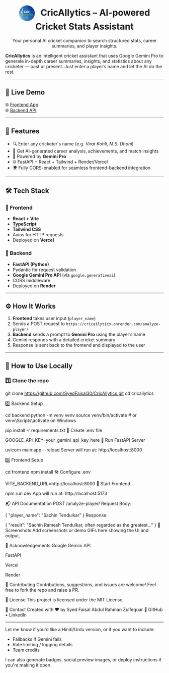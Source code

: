 <h1 align="center">
  <img src="frontend/src/assets/logo.png" alt="CricAIlytics Logo" width="50" style="border-radius: 50%; vertical-align: middle; margin-right: 12px;" />
  <span>CricAIlytics – AI-powered Cricket Stats Assistant</span>
</h1>



<p align="center">
  Your personal AI cricket companion to search structured stats, career summaries, and player insights.
</p>

**CricAIlytics** is an intelligent cricket assistant that uses Google Gemini Pro to generate in-depth career summaries, insights, and statistics about any cricketer — past or present. Just enter a player’s name and let the AI do the rest.

---

## 🚀 Live Demo

🌐 [Frontend App](https://cricailytics.vercel.app)  
🌐 [Backend API](https://cricailytics.onrender.com)

---

## 🧠 Features

- 🔍 Enter any cricketer's name (e.g. *Virat Kohli*, *M.S. Dhoni*)
- 🧠 Get AI-generated career analysis, achievements, and match insights
- 🤖 Powered by **Gemini Pro**
- 🌐 FastAPI + React + Tailwind + Render/Vercel
- 🌍 Fully CORS-enabled for seamless frontend-backend integration

---

## 🛠️ Tech Stack

### 🔹 Frontend
- **React + Vite**
- **TypeScript**
- **Tailwind CSS**
- Axios for HTTP requests
- Deployed on **Vercel**

### 🔹 Backend
- **FastAPI (Python)**
- Pydantic for request validation
- **Google Gemini Pro API** (via `google.generativeai`)
- CORS middleware
- Deployed on **Render**

---

## ⚙️ How It Works

1. **Frontend** takes user input (`player_name`)
2. Sends a POST request to `https://cricailytics.onrender.com/analyze-player/`
3. **Backend** sends a prompt to **Gemini Pro** using the player’s name
4. Gemini responds with a detailed cricket summary
5. Response is sent back to the frontend and displayed to the user

---

## 🧪 How to Use Locally

### 1️⃣ Clone the repo

git clone https://github.com/SyedFaisal30/CricAIlytics.git
cd cricailytics

2️⃣ Backend Setup

cd backend
python -m venv venv
source venv/bin/activate  # or venv\Scripts\activate on Windows

pip install -r requirements.txt
🔐 Create .env file

GOOGLE_API_KEY=your_gemini_api_key_here
🔄 Run FastAPI Server

uvicorn main:app --reload
Server will run at: http://localhost:8000

3️⃣ Frontend Setup

cd frontend
npm install
🛠️ Configure .env

VITE_BACKEND_URL=http://localhost:8000
🔄 Start Frontend

npm run dev
App will run at: http://localhost:5173

📬 API Documentation
POST /analyze-player/
Request Body:


{
  "player_name": "Sachin Tendulkar"
}
Response:

{
  "result": "Sachin Ramesh Tendulkar, often regarded as the greatest..."
}
📸 Screenshots
Add screenshots or demo GIFs here showing the UI and output.

🙌 Acknowledgements
Google Gemini API

FastAPI

Vercel

Render

🤝 Contributing
Contributions, suggestions, and issues are welcome!
Feel free to fork the repo and raise a PR.

📄 License
This project is licensed under the MIT License.

💬 Contact
Created with ❤️ by Syed Faisal Abdul Rahman Zulfequar
🔗 GitHub • LinkedIn



---

Let me know if you'd like a Hindi/Urdu version, or if you want to include:
- Fallbacks if Gemini fails  
- Rate limiting / logging details  
- Team credits  

I can also generate badges, social preview images, or deploy instructions if you're making it open